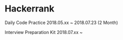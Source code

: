 # Hackerrank
Daily Code Practice
2018.05.xx ~ 2018.07.23 (2 Month)

Interview Preparation Kit
2018.07.xx ~ 
